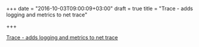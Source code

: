 +++
date = "2016-10-03T09:00:09+03:00"
draft = true
title = "Trace - adds logging and metrics to net trace"

+++

<p><a href="https://github.com/bketelsen/trace">Trace - adds logging and metrics to net trace</a></p>
